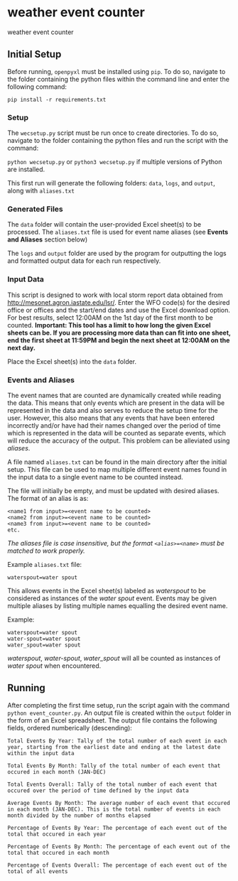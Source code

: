 # weather event counter
weather event counter

## Initial Setup
Before running, `openpyxl` must be installed using `pip`. To do so, navigate to the folder containing the python files within the command line and enter the following command:

```pip install -r requirements.txt```

### Setup

The `wecsetup.py` script must be run once to create directories. To do so, navigate to the folder containing the python files and run the script with the command:

```python wecsetup.py``` or ```python3 wecsetup.py``` if multiple versions of Python are installed.

This first run will generate the following folders: `data`, `logs`, and `output`, along with `aliases.txt`

### Generated Files

The `data` folder will contain the user-provided Excel sheet(s) to be processed. The `aliases.txt` file is used for event name aliases (see **Events and Aliases** section below)

The `logs` and `output` folder are used by the program for outputting the logs and formatted output data for each run respectively.

### Input Data

This script is designed to work with local storm report data obtained from http://mesonet.agron.iastate.edu/lsr/. Enter the WFO code(s) for the desired office or offices and the start/end dates and use the Excel download option. For best results, select 12:00AM on the 1st day of the first month to be counted. **Important: This tool has a limit to how long the given Excel sheets can be. If you are processing more data than can fit into one sheet, end the first sheet at 11:59PM and begin the next sheet at 12:00AM on the next day.**

Place the Excel sheet(s) into the `data` folder.

### Events and Aliases

The event names that are counted are dynamically created while reading the data. This means that only events which are present in the data will be represented in the data and also serves to reduce the setup time for the user. However, this also means that any events that have been entered incorrectly and/or have had their names changed over the period of time which is represented in the data will be counted as separate events, which will reduce the accuracy of the output. This problem can be alleviated using *aliases*.

A file named `aliases.txt` can be found in the main directory after the initial setup. This file can be used to map multiple different event names found in the input data to a single event name to be counted instead.

The file will initially be empty, and must be updated with desired aliases. The format of an alias is as:
```
<name1 from input>=<event name to be counted>
<name2 from input>=<event name to be counted>
<name3 from input>=<event name to be counted>
etc.
```
*The aliases file is case insensitive, but the format `<alias>=<name>` must be matched to work properly.*

Example `aliases.txt` file:
```
waterspout=water spout
```
This allows events in the Excel sheet(s) labeled as *waterspout* to be considered as instances of the *water spout* event. Events may be given multiple aliases by listing multiple names equalling the desired event name.

Example:
```
waterspout=water spout
water-spout=water spout
water_spout=water spout
```
*waterspout*, *water-spout*, *water_spout* will all be counted as instances of *water spout* when encountered.

## Running

After completing the first time setup, run the script again with the command ```python event_counter.py```. An output file is created within the `output` folder in the form of an Excel spreadsheet. The output file contains the following fields, ordered numberically (descending):
```
Total Events By Year: Tally of the total number of each event in each year, starting from the earliest date and ending at the latest date within the input data

Total Events By Month: Tally of the total number of each event that occured in each month (JAN-DEC)

Total Events Overall: Tally of the total number of each event that occured over the period of time defined by the input data

Average Events By Month: The average number of each event that occured in each month (JAN-DEC). This is the total number of events in each month divided by the number of months elapsed

Percentage of Events By Year: The percentage of each event out of the total that occured in each year

Percentage of Events By Month: The percentage of each event out of the total that occured in each month

Percentage of Events Overall: The percentage of each event out of the total of all events
```

